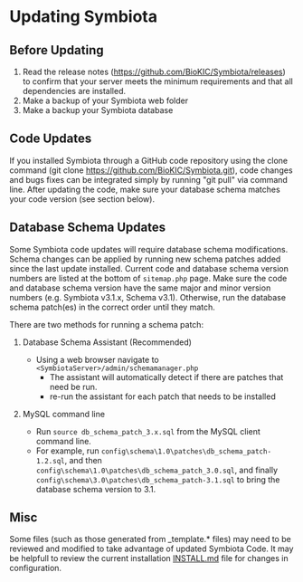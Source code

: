 # Updating Symbiota

## Before Updating

1. Read the release notes (https://github.com/BioKIC/Symbiota/releases) to confirm that your server meets the minimum requirements and that all dependencies are installed.
2. Make a backup of your Symbiota web folder
3. Make a backup your Symbiota database
    
## Code Updates

If you installed Symbiota through a GitHub code repository using the clone command (git clone https://github.com/BioKIC/Symbiota.git), code changes and bugs fixes can be integrated simply by running "git pull" via command line. After updating the code, make sure your database schema matches your code version (see section below).   

## Database Schema Updates

Some Symbiota code updates will require database schema modifications. Schema changes can be applied by running new schema patches added since the last update installed. Current code and database schema version numbers are listed at the bottom of `sitemap.php` page. Make sure the code and database schema version have the same major and minor version numbers (e.g. Symbiota v3.1.x, Schema v3.1). Otherwise, run the database schema patch(es) in the correct order until they match.

There are two methods for running a schema patch:

1. Database Schema Assistant (Recommended)
    - Using a web browser navigate to `<SymbiotaServer>/admin/schemamanager.php`
        - The assistant will automatically detect if there are patches that need be run.
        - re-run the assistant for each patch that needs to be installed

2. MySQL command line
    - Run `source db_schema_patch_3.x.sql` from the MySQL client command line.
    - For example, run `config\schema\1.0\patches\db_schema_patch-1.2.sql`, and then `config\schema\1.0\patches\db_schema_patch_3.0.sql`, and finally `config\schema\3.0\patches\db_schema_patch-3.1.sql` to bring the database schema version to 3.1.

## Misc

Some files (such as those generated from _template.* files) may need to be reviewed and modified to take advantage of updated Symbiota Code. It may be helpfull to review the current installation [INSTALL.md](INSTALL.md) file for changes in configuration.